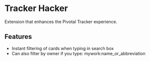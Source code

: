 Tracker Hacker
==============

Extension that enhances the Pivotal Tracker experience.

## Features

* Instant filtering of cards when typing in search box
 * Can also filter by owner if you type: mywork:name\_or\_abbreviation
 